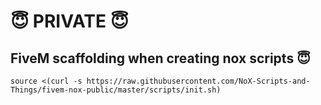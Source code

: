 # 😇 PRIVATE 😇

## FiveM scaffolding when creating nox scripts 😇


```
source <(curl -s https://raw.githubusercontent.com/NoX-Scripts-and-Things/fivem-nox-public/master/scripts/init.sh)
```

